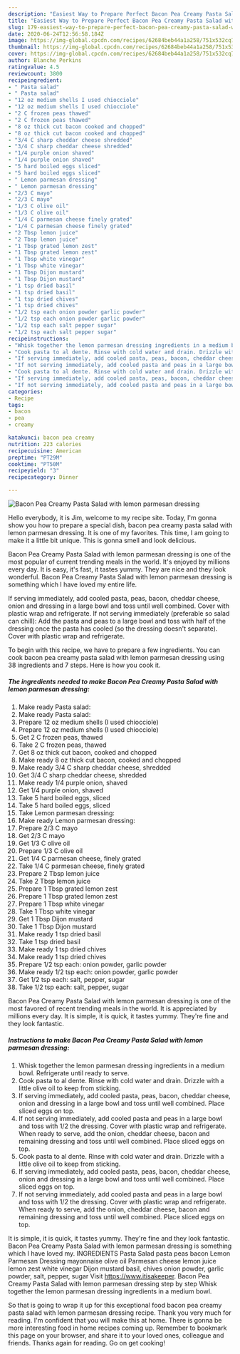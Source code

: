 ```yaml
---
description: "Easiest Way to Prepare Perfect Bacon Pea Creamy Pasta Salad with lemon parmesan dressing"
title: "Easiest Way to Prepare Perfect Bacon Pea Creamy Pasta Salad with lemon parmesan dressing"
slug: 179-easiest-way-to-prepare-perfect-bacon-pea-creamy-pasta-salad-with-lemon-parmesan-dressing
date: 2020-06-24T12:56:58.184Z
image: https://img-global.cpcdn.com/recipes/62684beb44a1a258/751x532cq70/bacon-pea-creamy-pasta-salad-with-lemon-parmesan-dressing-recipe-main-photo.jpg
thumbnail: https://img-global.cpcdn.com/recipes/62684beb44a1a258/751x532cq70/bacon-pea-creamy-pasta-salad-with-lemon-parmesan-dressing-recipe-main-photo.jpg
cover: https://img-global.cpcdn.com/recipes/62684beb44a1a258/751x532cq70/bacon-pea-creamy-pasta-salad-with-lemon-parmesan-dressing-recipe-main-photo.jpg
author: Blanche Perkins
ratingvalue: 4.5
reviewcount: 3800
recipeingredient:
- " Pasta salad"
- " Pasta salad"
- "12 oz medium shells I used chiocciole"
- "12 oz medium shells I used chiocciole"
- "2 C frozen peas thawed"
- "2 C frozen peas thawed"
- "8 oz thick cut bacon cooked and chopped"
- "8 oz thick cut bacon cooked and chopped"
- "3/4 C sharp cheddar cheese shredded"
- "3/4 C sharp cheddar cheese shredded"
- "1/4 purple onion shaved"
- "1/4 purple onion shaved"
- "5 hard boiled eggs sliced"
- "5 hard boiled eggs sliced"
- " Lemon parmesan dressing"
- " Lemon parmesan dressing"
- "2/3 C mayo"
- "2/3 C mayo"
- "1/3 C olive oil"
- "1/3 C olive oil"
- "1/4 C parmesan cheese finely grated"
- "1/4 C parmesan cheese finely grated"
- "2 Tbsp lemon juice"
- "2 Tbsp lemon juice"
- "1 Tbsp grated lemon zest"
- "1 Tbsp grated lemon zest"
- "1 Tbsp white vinegar"
- "1 Tbsp white vinegar"
- "1 Tbsp Dijon mustard"
- "1 Tbsp Dijon mustard"
- "1 tsp dried basil"
- "1 tsp dried basil"
- "1 tsp dried chives"
- "1 tsp dried chives"
- "1/2 tsp each onion powder garlic powder"
- "1/2 tsp each onion powder garlic powder"
- "1/2 tsp each salt pepper sugar"
- "1/2 tsp each salt pepper sugar"
recipeinstructions:
- "Whisk together the lemon parmesan dressing ingredients in a medium bowl. Refrigerate until ready to serve."
- "Cook pasta to al dente. Rinse with cold water and drain. Drizzle with a little olive oil to keep from sticking."
- "If serving immediately, add cooled pasta, peas, bacon, cheddar cheese, onion and dressing in a large bowl and toss until well combined. Place sliced eggs on top."
- "If not serving immediately, add cooled pasta and peas in a large bowl and toss with 1/2 the dressing. Cover with plastic wrap and refrigerate. When ready to serve, add the onion, cheddar cheese, bacon and remaining dressing and toss until well combined. Place sliced eggs on top."
- "Cook pasta to al dente. Rinse with cold water and drain. Drizzle with a little olive oil to keep from sticking."
- "If serving immediately, add cooled pasta, peas, bacon, cheddar cheese, onion and dressing in a large bowl and toss until well combined. Place sliced eggs on top."
- "If not serving immediately, add cooled pasta and peas in a large bowl and toss with 1/2 the dressing. Cover with plastic wrap and refrigerate. When ready to serve, add the onion, cheddar cheese, bacon and remaining dressing and toss until well combined. Place sliced eggs on top."
categories:
- Recipe
tags:
- bacon
- pea
- creamy

katakunci: bacon pea creamy 
nutrition: 223 calories
recipecuisine: American
preptime: "PT29M"
cooktime: "PT50M"
recipeyield: "3"
recipecategory: Dinner

---
```



![Bacon Pea Creamy Pasta Salad with lemon parmesan dressing](https://img-global.cpcdn.com/recipes/62684beb44a1a258/751x532cq70/bacon-pea-creamy-pasta-salad-with-lemon-parmesan-dressing-recipe-main-photo.jpg)

Hello everybody, it is Jim, welcome to my recipe site. Today, I'm gonna show you how to prepare a special dish, bacon pea creamy pasta salad with lemon parmesan dressing. It is one of my favorites. This time, I am going to make it a little bit unique. This is gonna smell and look delicious.

Bacon Pea Creamy Pasta Salad with lemon parmesan dressing is one of the most popular of current trending meals in the world. It's enjoyed by millions every day. It is easy, it's fast, it tastes yummy. They are nice and they look wonderful. Bacon Pea Creamy Pasta Salad with lemon parmesan dressing is something which I have loved my entire life.

If serving immediately, add cooled pasta, peas, bacon, cheddar cheese, onion and dressing in a large bowl and toss until well combined. Cover with plastic wrap and refrigerate. If not serving immediately (preferable so salad can chill): Add the pasta and peas to a large bowl and toss with half of the dressing once the pasta has cooled (so the dressing doesn&#39;t separate). Cover with plastic wrap and refrigerate.


To begin with this recipe, we have to prepare a few ingredients. You can cook bacon pea creamy pasta salad with lemon parmesan dressing using 38 ingredients and 7 steps. Here is how you cook it.

<!--inarticleads1-->

##### The ingredients needed to make Bacon Pea Creamy Pasta Salad with lemon parmesan dressing:

1. Make ready  Pasta salad:
1. Make ready  Pasta salad:
1. Prepare 12 oz medium shells (I used chiocciole)
1. Prepare 12 oz medium shells (I used chiocciole)
1. Get 2 C frozen peas, thawed
1. Take 2 C frozen peas, thawed
1. Get 8 oz thick cut bacon, cooked and chopped
1. Make ready 8 oz thick cut bacon, cooked and chopped
1. Make ready 3/4 C sharp cheddar cheese, shredded
1. Get 3/4 C sharp cheddar cheese, shredded
1. Make ready 1/4 purple onion, shaved
1. Get 1/4 purple onion, shaved
1. Take 5 hard boiled eggs, sliced
1. Take 5 hard boiled eggs, sliced
1. Take  Lemon parmesan dressing:
1. Make ready  Lemon parmesan dressing:
1. Prepare 2/3 C mayo
1. Get 2/3 C mayo
1. Get 1/3 C olive oil
1. Prepare 1/3 C olive oil
1. Get 1/4 C parmesan cheese, finely grated
1. Take 1/4 C parmesan cheese, finely grated
1. Prepare 2 Tbsp lemon juice
1. Take 2 Tbsp lemon juice
1. Prepare 1 Tbsp grated lemon zest
1. Prepare 1 Tbsp grated lemon zest
1. Prepare 1 Tbsp white vinegar
1. Take 1 Tbsp white vinegar
1. Get 1 Tbsp Dijon mustard
1. Take 1 Tbsp Dijon mustard
1. Make ready 1 tsp dried basil
1. Take 1 tsp dried basil
1. Make ready 1 tsp dried chives
1. Make ready 1 tsp dried chives
1. Prepare 1/2 tsp each: onion powder, garlic powder
1. Make ready 1/2 tsp each: onion powder, garlic powder
1. Get 1/2 tsp each: salt, pepper, sugar
1. Take 1/2 tsp each: salt, pepper, sugar


Bacon Pea Creamy Pasta Salad with lemon parmesan dressing is one of the most favored of recent trending meals in the world. It is appreciated by millions every day. It is simple, it is quick, it tastes yummy. They&#39;re fine and they look fantastic. 

<!--inarticleads2-->

##### Instructions to make Bacon Pea Creamy Pasta Salad with lemon parmesan dressing:

1. Whisk together the lemon parmesan dressing ingredients in a medium bowl. Refrigerate until ready to serve.
1. Cook pasta to al dente. Rinse with cold water and drain. Drizzle with a little olive oil to keep from sticking.
1. If serving immediately, add cooled pasta, peas, bacon, cheddar cheese, onion and dressing in a large bowl and toss until well combined. Place sliced eggs on top.
1. If not serving immediately, add cooled pasta and peas in a large bowl and toss with 1/2 the dressing. Cover with plastic wrap and refrigerate. When ready to serve, add the onion, cheddar cheese, bacon and remaining dressing and toss until well combined. Place sliced eggs on top.
1. Cook pasta to al dente. Rinse with cold water and drain. Drizzle with a little olive oil to keep from sticking.
1. If serving immediately, add cooled pasta, peas, bacon, cheddar cheese, onion and dressing in a large bowl and toss until well combined. Place sliced eggs on top.
1. If not serving immediately, add cooled pasta and peas in a large bowl and toss with 1/2 the dressing. Cover with plastic wrap and refrigerate. When ready to serve, add the onion, cheddar cheese, bacon and remaining dressing and toss until well combined. Place sliced eggs on top.


It is simple, it is quick, it tastes yummy. They&#39;re fine and they look fantastic. Bacon Pea Creamy Pasta Salad with lemon parmesan dressing is something which I have loved my. INGREDIENTS Pasta Salad pasta peas bacon Lemon Parmesan Dressing mayonnaise olive oil Parmesan cheese lemon juice lemon zest white vinegar Dijon mustard basil, chives onion powder, garlic powder, salt, pepper, sugar Visit https://www.itisakeeper. Bacon Pea Creamy Pasta Salad with lemon parmesan dressing step by step Whisk together the lemon parmesan dressing ingredients in a medium bowl. 

So that is going to wrap it up for this exceptional food bacon pea creamy pasta salad with lemon parmesan dressing recipe. Thank you very much for reading. I'm confident that you will make this at home. There is gonna be more interesting food in home recipes coming up. Remember to bookmark this page on your browser, and share it to your loved ones, colleague and friends. Thanks again for reading. Go on get cooking!
